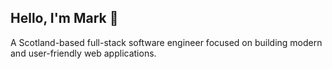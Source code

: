 ## Hello, I'm Mark 👋

A Scotland-based full-stack software engineer focused on building modern and user-friendly web applications.
